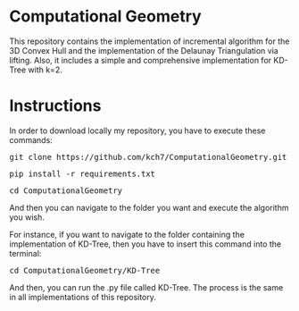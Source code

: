 # Computational Geometry
This repository contains the implementation of incremental algorithm for the 3D Convex Hull and the implementation of the Delaunay Triangulation via lifting. Also, it includes a simple and comprehensive implementation for KD-Tree with k=2.


# Instructions

In order to download locally my repository, you have to execute these commands:

<pre>git clone https://github.com/kch7/ComputationalGeometry.git</pre>
<pre>pip install -r requirements.txt</pre>
<pre>cd ComputationalGeometry</pre>

And then you can navigate to the folder you want and execute the algorithm you wish.

For instance, if you want to navigate to the folder containing the implementation of KD-Tree, 
then you have to insert this command into the terminal:

<pre>cd ComputationalGeometry/KD-Tree</pre>

And then, you can run the .py file called KD-Tree.
The process is the same in all implementations of this repository.
